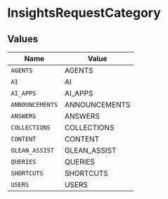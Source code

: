 # InsightsRequestCategory


## Values

| Name            | Value           |
| --------------- | --------------- |
| `AGENTS`        | AGENTS          |
| `AI`            | AI              |
| `AI_APPS`       | AI_APPS         |
| `ANNOUNCEMENTS` | ANNOUNCEMENTS   |
| `ANSWERS`       | ANSWERS         |
| `COLLECTIONS`   | COLLECTIONS     |
| `CONTENT`       | CONTENT         |
| `GLEAN_ASSIST`  | GLEAN_ASSIST    |
| `QUERIES`       | QUERIES         |
| `SHORTCUTS`     | SHORTCUTS       |
| `USERS`         | USERS           |
